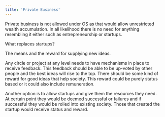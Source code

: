 ```yaml
---
title: 'Private Business'
---
```


Private business is not allowed under OS as that would allow unrestricted wealth accumulation. In all likelihood there is no need for anything resembling it either such as entrepreneurship or startups.

What replaces startups?

The means and the reward for supplying new ideas.

Any circle or project at any level needs to have mechanisms in place to receive feedback. This feedback should be able to be up-voted by other people and the best ideas will rise to the top. There should be some kind of reward for good ideas that help society. This reward could be purely status based or it could also include remuneration.

Another option is to allow startups and give them the resources they need. At certain point they would be deemed successful or failures and if successful they would be rolled into existing society. Those that created the startup would receive status and reward.
